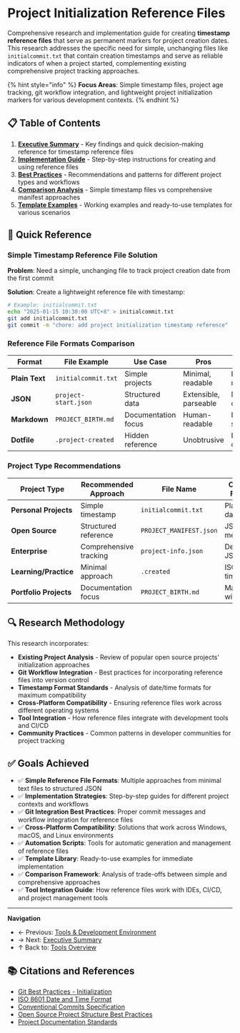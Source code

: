 # Project Initialization Reference Files

Comprehensive research and implementation guide for creating **timestamp reference files** that serve as permanent markers for project creation dates. This research addresses the specific need for simple, unchanging files like `initialcommit.txt` that contain creation timestamps and serve as reliable indicators of when a project started, complementing existing comprehensive project tracking approaches.

{% hint style="info" %}
**Focus Areas**: Simple timestamp files, project age tracking, git workflow integration, and lightweight project initialization markers for various development contexts.
{% endhint %}

## 📋 Table of Contents

1. **[Executive Summary](./executive-summary.md)** - Key findings and quick decision-making reference for timestamp reference files
2. **[Implementation Guide](./implementation-guide.md)** - Step-by-step instructions for creating and using reference files
3. **[Best Practices](./best-practices.md)** - Recommendations and patterns for different project types and workflows
4. **[Comparison Analysis](./comparison-analysis.md)** - Simple timestamp files vs comprehensive manifest approaches
5. **[Template Examples](./template-examples.md)** - Working examples and ready-to-use templates for various scenarios

## 🚀 Quick Reference

### Simple Timestamp Reference File Solution

**Problem**: Need a simple, unchanging file to track project creation date from the first commit

**Solution**: Create a lightweight reference file with timestamp:

```bash
# Example: initialcommit.txt
echo "2025-01-15 10:30:00 UTC+8" > initialcommit.txt
git add initialcommit.txt
git commit -m "chore: add project initialization timestamp reference"
```

### Reference File Formats Comparison

| Format | File Example | Use Case | Pros | Cons |
|--------|--------------|----------|------|------|
| **Plain Text** | `initialcommit.txt` | Simple projects | Minimal, readable | Limited metadata |
| **JSON** | `project-start.json` | Structured data | Extensible, parseable | More complex |
| **Markdown** | `PROJECT_BIRTH.md` | Documentation focus | Human-readable | Larger file size |
| **Dotfile** | `.project-created` | Hidden reference | Unobtrusive | Less discoverable |

### Project Type Recommendations

| Project Type | Recommended Approach | File Name | Content Format |
|--------------|---------------------|-----------|----------------|
| **Personal Projects** | Simple timestamp | `initialcommit.txt` | Plain text date |
| **Open Source** | Structured reference | `PROJECT_MANIFEST.json` | JSON with metadata |
| **Enterprise** | Comprehensive tracking | `project-info.json` | Detailed JSON |
| **Learning/Practice** | Minimal approach | `.created` | ISO timestamp |
| **Portfolio Projects** | Documentation focus | `PROJECT_BIRTH.md` | Markdown with story |

## 🔍 Research Methodology

This research incorporates:
- **Existing Project Analysis** - Review of popular open source projects' initialization approaches
- **Git Workflow Integration** - Best practices for incorporating reference files into version control
- **Timestamp Format Standards** - Analysis of date/time formats for maximum compatibility
- **Cross-Platform Compatibility** - Ensuring reference files work across different operating systems
- **Tool Integration** - How reference files integrate with development tools and CI/CD
- **Community Practices** - Common patterns in developer communities for project tracking

## ✅ Goals Achieved

- ✅ **Simple Reference File Formats**: Multiple approaches from minimal text files to structured JSON
- ✅ **Implementation Strategies**: Step-by-step guides for different project contexts and workflows
- ✅ **Git Integration Best Practices**: Proper commit messages and workflow integration for reference files
- ✅ **Cross-Platform Compatibility**: Solutions that work across Windows, macOS, and Linux environments
- ✅ **Automation Scripts**: Tools for automatic generation and management of reference files
- ✅ **Template Library**: Ready-to-use examples for immediate implementation
- ✅ **Comparison Framework**: Analysis of trade-offs between simple and comprehensive approaches
- ✅ **Tool Integration Guide**: How reference files work with IDEs, CI/CD, and project management tools

---

**Navigation**
- ← Previous: [Tools & Development Environment](../README.md)
- → Next: [Executive Summary](./executive-summary.md)
- ↑ Back to: [Tools Overview](../README.md)

## 📚 Citations and References

- [Git Best Practices - Initialization](https://git-scm.com/book/en/v2/Git-Basics-Getting-a-Git-Repository)
- [ISO 8601 Date and Time Format](https://www.iso.org/iso-8601-date-and-time-format.html)
- [Conventional Commits Specification](https://www.conventionalcommits.org/)
- [Open Source Project Structure Best Practices](https://docs.github.com/en/repositories/creating-and-managing-repositories/best-practices-for-repositories)
- [Project Documentation Standards](https://www.writethedocs.org/guide/writing/beginners-guide-to-docs/)
